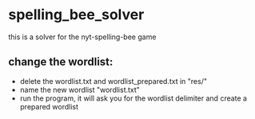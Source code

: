 # spelling_bee_solver

this is a solver for the nyt-spelling-bee game



## change the wordlist:
- delete the wordlist.txt and wordlist_prepared.txt in "res/"
- name the new wordlist "wordlist.txt"
- run the program, it will ask you for the wordlist delimiter and create a prepared wordlist
